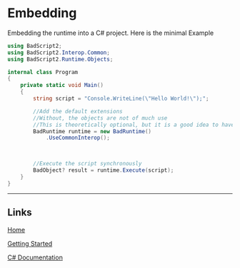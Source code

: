 # Embedding


Embedding the runtime into a C# project.
Here is the minimal Example
```csharp
using BadScript2;
using BadScript2.Interop.Common;
using BadScript2.Runtime.Objects;

internal class Program
{
    private static void Main()
    {
        string script = "Console.WriteLine(\"Hello World!\");";

        //Add the default extensions
        //Without, the objects are not of much use
        //This is theoretically optional, but it is a good idea to have
        BadRuntime runtime = new BadRuntime()
            .UseCommonInterop();


        
        //Execute the script synchronously
        BadObject? result = runtime.Execute(script);
    }
}
```

___

## Links

[Home](https://bytechkr.github.io/BadScript2/)

[Getting Started](https://bytechkr.github.io/BadScript2/GettingStarted.html)

[C# Documentation](https://bytechkr.github.io/BadScript2/reference/index.html)